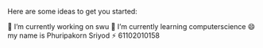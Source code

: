 Here are some ideas to get you started:

🔭 I’m currently working on swu
🌱 I’m currently learning computerscience
😄 my name is Phuripakorn Sriyod
⚡ 61102010158
